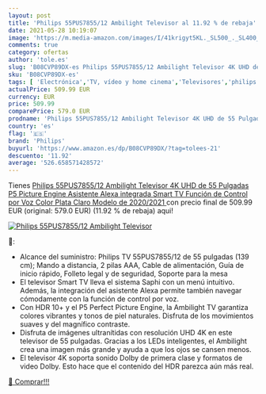 ```yaml
---
layout: post
title: 'Philips 55PUS7855/12 Ambilight Televisor al 11.92 % de rebaja'
date: 2021-05-28 10:19:07
image: 'https://m.media-amazon.com/images/I/41krigyt5KL._SL500_._SL400_.jpg'
comments: true
category: ofertas
author: 'tole.es'
slug: 'B08CVP89DX-es Philips 55PUS7855/12 Ambilight Televisor 4K UHD de 55...'
sku: 'B08CVP89DX-es'
tags: [ 'Electrónica','TV, vídeo y home cinema','Televisores','philips','smart','televisor','tv', ]
actualPrice: 509.99 EUR
currency: EUR
price: 509.99
comparePrice: 579.0 EUR
prodname: 'Philips 55PUS7855/12 Ambilight Televisor 4K UHD de 55 Pulgadas  P5 Picture Engine  Asistente Alexa integrada  Smart TV  Función de Control por Voz   Color Plata Claro  Modelo de 2020/2021 '
country: 'es'
flag: '🇪🇸'
brand: 'Philips'
buyurl: 'https://www.amazon.es/dp/B08CVP89DX/?tag=tolees-21'
descuento: '11.92'
average: '526.658571428572'
---
```


Tienes [Philips 55PUS7855/12 Ambilight Televisor 4K UHD de 55 Pulgadas  P5 Picture Engine  Asistente Alexa integrada  Smart TV  Función de Control por Voz   Color Plata Claro  Modelo de 2020/2021 ](https://www.amazon.es/dp/B08CVP89DX/?tag=tolees-21) con precio final de  509.99 EUR (original: 579.0 EUR) (11.92 %  de rebaja) aqui!

[![Philips 55PUS7855/12 Ambilight Televisor](https://m.media-amazon.com/images/I/41krigyt5KL._SL500_._SL400_.jpg)](https://www.amazon.es/dp/B08CVP89DX/?tag=tolees-21)

🔎:

- Alcance del suministro: Philips TV 55PUS7855/12 de 55 pulgadas (139 cm); Mando a distancia, 2 pilas AAA, Cable de alimentación, Guía de inicio rápido, Folleto legal y de seguridad, Soporte para la mesa
- El televisor Smart TV lleva el sistema Saphi con un menú intuitivo. Además, la integración del asistente Alexa permite también navegar cómodamente con la función de control por voz.
- Con HDR 10+ y el P5 Perfect Picture Engine, la Ambilight TV garantiza colores vibrantes y tonos de piel naturales. Disfruta de los movimientos suaves y del magnífico contraste.
- Disfruta de imágenes ultranítidas con resolución UHD 4K en este televisor de 55 pulgadas. Gracias a los LEDs inteligentes, el Ambilight crea una imagen más grande y ayuda a que los ojos se cansen menos.
- El televisor 4K soporta sonido Dolby de primera clase y formatos de video Dolby. Esto hace que el contenido del HDR parezca aún más real.

[🛒 Comprar!!!](https://www.amazon.es/dp/B08CVP89DX/?tag=tolees-21)
